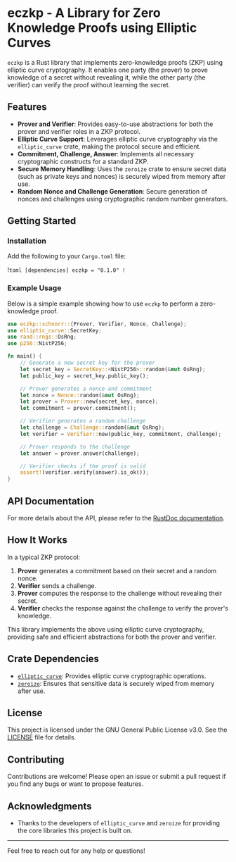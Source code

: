 # eczkp - A Library for Zero Knowledge Proofs using Elliptic Curves

`eczkp` is a Rust library that implements zero-knowledge proofs (ZKP) using elliptic curve cryptography. It enables one party (the prover) to prove knowledge of a secret without revealing it, while the other party (the verifier) can verify the proof without learning the secret.

## Features

- **Prover and Verifier**: Provides easy-to-use abstractions for both the prover and verifier roles in a ZKP protocol.
- **Elliptic Curve Support**: Leverages elliptic curve cryptography via the `elliptic_curve` crate, making the protocol secure and efficient.
- **Commitment, Challenge, Answer**: Implements all necessary cryptographic constructs for a standard ZKP.
- **Secure Memory Handling**: Uses the `zeroize` crate to ensure secret data (such as private keys and nonces) is securely wiped from memory after use.
- **Random Nonce and Challenge Generation**: Secure generation of nonces and challenges using cryptographic random number generators.

## Getting Started

### Installation

Add the following to your `Cargo.toml` file:

!```toml
[dependencies]
eczkp = "0.1.0"
!```

### Example Usage

Below is a simple example showing how to use `eczkp` to perform a zero-knowledge proof.

```rust
use eczkp::schnorr::{Prover, Verifier, Nonce, Challenge};
use elliptic_curve::SecretKey;
use rand::rngs::OsRng;
use p256::NistP256;

fn main() {
    // Generate a new secret key for the prover
    let secret_key = SecretKey::<NistP256>::random(&mut OsRng);
    let public_key = secret_key.public_key();

    // Prover generates a nonce and commitment
    let nonce = Nonce::random(&mut OsRng);
    let prover = Prover::new(secret_key, nonce);
    let commitment = prover.commitment();

    // Verifier generates a random challenge
    let challenge = Challenge::random(&mut OsRng);
    let verifier = Verifier::new(public_key, commitment, challenge);

    // Prover responds to the challenge
    let answer = prover.answer(challenge);

    // Verifier checks if the proof is valid
    assert!(verifier.verify(answer).is_ok());
}
```

## API Documentation

For more details about the API, please refer to the [RustDoc documentation](https://docs.rs/eczkp).

## How It Works

In a typical ZKP protocol:
1. **Prover** generates a commitment based on their secret and a random nonce.
2. **Verifier** sends a challenge.
3. **Prover** computes the response to the challenge without revealing their secret.
4. **Verifier** checks the response against the challenge to verify the prover's knowledge.

This library implements the above using elliptic curve cryptography, providing safe and efficient abstractions for both the prover and verifier.

## Crate Dependencies

- [`elliptic_curve`](https://crates.io/crates/elliptic_curve): Provides elliptic curve cryptographic operations.
- [`zeroize`](https://crates.io/crates/zeroize): Ensures that sensitive data is securely wiped from memory after use.

## License

This project is licensed under the GNU General Public License v3.0. See the [LICENSE](LICENSE) file for details.

## Contributing

Contributions are welcome! Please open an issue or submit a pull request if you find any bugs or want to propose features.

## Acknowledgments

- Thanks to the developers of `elliptic_curve` and `zeroize` for providing the core libraries this project is built on.

---

Feel free to reach out for any help or questions!
